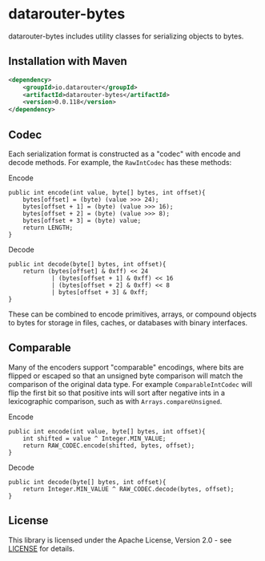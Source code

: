 # datarouter-bytes

datarouter-bytes includes utility classes for serializing objects to bytes.

## Installation with Maven

```xml
<dependency>
	<groupId>io.datarouter</groupId>
	<artifactId>datarouter-bytes</artifactId>
	<version>0.0.118</version>
</dependency>
```

## Codec
Each serialization format is constructed as a "codec" with encode and decode methods.  For example, the `RawIntCodec` has these methods:

Encode
```
public int encode(int value, byte[] bytes, int offset){
	bytes[offset] = (byte) (value >>> 24);
	bytes[offset + 1] = (byte) (value >>> 16);
	bytes[offset + 2] = (byte) (value >>> 8);
	bytes[offset + 3] = (byte) value;
	return LENGTH;
}
```

Decode
```
public int decode(byte[] bytes, int offset){
	return (bytes[offset] & 0xff) << 24
			| (bytes[offset + 1] & 0xff) << 16
			| (bytes[offset + 2] & 0xff) << 8
			| bytes[offset + 3] & 0xff;
}
```

These can be combined to encode primitives, arrays, or compound objects to bytes for storage in files, caches, or
databases with binary interfaces.

## Comparable
Many of the encoders support "comparable" encodings, where bits are flipped or escaped so that an unsigned byte
comparison will match the comparison of the original data type.  For example `ComparableIntCodec` will flip the
first bit so that positive ints will sort after negative ints in a lexicographic comparison, such as with `Arrays.compareUnsigned`.

Encode
```
public int encode(int value, byte[] bytes, int offset){
	int shifted = value ^ Integer.MIN_VALUE;
	return RAW_CODEC.encode(shifted, bytes, offset);
}
```

Decode
```
public int decode(byte[] bytes, int offset){
	return Integer.MIN_VALUE ^ RAW_CODEC.decode(bytes, offset);
}
```

## License

This library is licensed under the Apache License, Version 2.0 - see [LICENSE](../LICENSE) for details.
